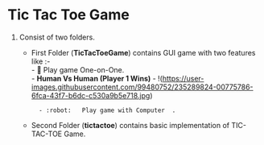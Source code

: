 # Tic Tac Toe Game

1. Consist of two folders.
    - First Folder (**TicTacToeGame**) contains GUI game with two features like :-            
            - :muscle:  Play game One-on-One.                
            - **Human Vs Human (Player 1 Wins)**
            - !(https://user-images.githubusercontent.com/99480752/235289824-00775786-6fca-43f7-b6dc-c530a9b5e718.jpg)

            - :robot:   Play game with Computer  .
    - Second Folder (**tictactoe**) contains basic implementation of TIC-TAC-TOE Game.
